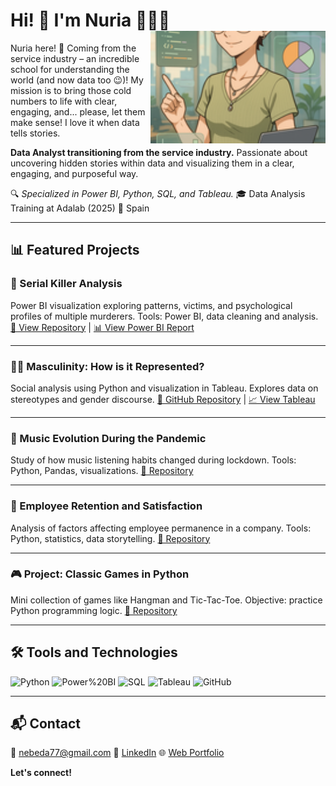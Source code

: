 <h1 align="left">
  Hi! 👋 I'm Nuria 👋👩‍💻
  <img src="https://github.com/NuriaSalasVazquez/NuriaSalasVazquez/blob/main/imagen_readme_lateral.png?raw=true" align="right" style="width: 280px; height: 180px; object-fit: cover;">
</h1>


Nuria here! 👋 Coming from the service industry – an incredible school for understanding the world (and now data too 😉)! My mission is to bring those cold numbers to life with clear, engaging, and... please, let them make sense! I love it when data tells stories.


**Data Analyst transitioning from the service industry.**
Passionate about uncovering hidden stories within data and visualizing them in a clear, engaging, and purposeful way.

🔍 *Specialized in Power BI, Python, SQL, and Tableau.*
🎓 Data Analysis Training at Adalab (2025)
📍 Spain

---

## 📊 Featured Projects

### 🔪 Serial Killer Analysis
Power BI visualization exploring patterns, victims, and psychological profiles of multiple murderers.
Tools: Power BI, data cleaning and analysis.
[🔗 View Repository](https://github.com/NuriaSalasVazquez/Proyecto_Modulo4_PowerBI) | [📊 View Power BI Report](https://github.com/NuriaSalasVazquez/Proyecto_Modulo4_PowerBI/blob/main/Power%20BI/Final%20Project%20-%20prensentacion.pbix)

---

### 👨‍⚖️ Masculinity: How is it Represented?
Social analysis using Python and visualization in Tableau.
Explores data on stereotypes and gender discourse.
[🔗 GitHub Repository](https://github.com/NuriaSalasVazquez/da-project-promo-49-modulo-4-team-9) | [📈 View Tableau](https://public.tableau.com/app/profile/nuria.salas.vazquez/viz/SerunHombreenelSXXIUnaTragediaen6Actos_/Introduction)

---

### 🎵 Music Evolution During the Pandemic
Study of how music listening habits changed during lockdown.
Tools: Python, Pandas, visualizations.
[🔗 Repository](https://github.com/NuriaSalasVazquez/da-project-promo-49-modulo-2-team-4)

---

### 👥 Employee Retention and Satisfaction
Analysis of factors affecting employee permanence in a company.
Tools: Python, statistics, data storytelling.
[🔗 Repository](https://github.com/NuriaSalasVazquez/project-da-promo-49-modulo-3-team-4)

---

### 🎮 Project: Classic Games in Python
Mini collection of games like Hangman and Tic-Tac-Toe.
Objective: practice Python programming logic.
[🔗 Repository](https://github.com/NuriaSalasVazquez/Proyecto_Modulo1)

---

## 🛠️ Tools and Technologies

![Python](https://img.shields.io/badge/Python-3776AB?style=flat-square&logo=python&logoColor=white)
![Power%20BI](https://img.shields.io/badge/Power%20BI-F2C811?style=flat-square&logo=powerbi&logoColor=black)
![SQL](https://img.shields.io/badge/SQL-336791?style=flat-square&logo=postgresql&logoColor=white)
![Tableau](https://img.shields.io/badge/Tableau-E97627?style=flat-square&logo=tableau&logoColor=white)
![GitHub](https://img.shields.io/badge/GitHub-100000?style=flat-square&logo=github&logoColor=white)

---

## 📬 Contact

📧 nebeda77@gmail.com
🔗 [LinkedIn](https://www.linkedin.com/in/nuria-salas-vazquez/)
🌐 [Web Portfolio](https://nuriasalasvazquez.github.io/portfolio_nuri/)

**Let's connect!**
